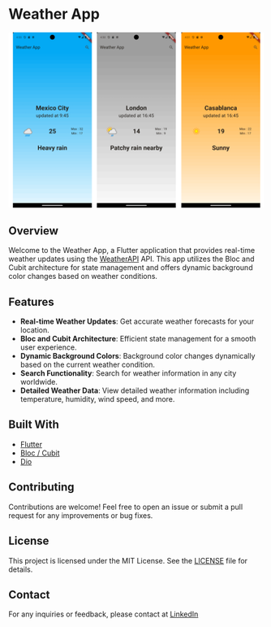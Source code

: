 
# Weather App

![Weather App Banner](https://raw.githubusercontent.com/youssefElyoussofi/weather_application/main/app_screenshots/screens.png)

## Overview

Welcome to the Weather App, a Flutter application that provides real-time weather updates using the [WeatherAPI](https://www.weatherapi.com/) API. This app utilizes the Bloc and Cubit architecture for state management and offers dynamic background color changes based on weather conditions.

## Features

- **Real-time Weather Updates**: Get accurate weather forecasts for your location.
- **Bloc and Cubit Architecture**: Efficient state management for a smooth user experience.
- **Dynamic Background Colors**: Background color changes dynamically based on the current weather condition.
- **Search Functionality**: Search for weather information in any city worldwide.
- **Detailed Weather Data**: View detailed weather information including temperature, humidity, wind speed, and more.

## Built With

- [Flutter](https://flutter.dev/)
- [Bloc / Cubit](https://pub.dev/packages/flutter_bloc)
- [Dio](https://pub.dev/packages/dio)


## Contributing

Contributions are welcome! Feel free to open an issue or submit a pull request for any improvements or bug fixes.

## License

This project is licensed under the MIT License. See the [LICENSE](LICENSE) file for details.


## Contact

For any inquiries or feedback, please contact at [LinkedIn](https://www.linkedin.com/in/youssef-el-youssofi-87780b212/) 


